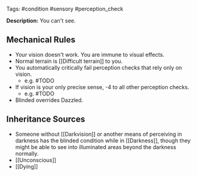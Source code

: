 Tags: #condition #sensory #perception_check

**Description:** You can't see.

## Mechanical Rules

- Your vision doesn't work. You are immune to visual effects.  
- Normal terrain is [[Difficult terrain]] to you.  
- You automatically critically fail perception checks that rely only on vision.  
	- e.g. #TODO
- If vision is your only precise sense, -4 to all other perception checks.  
	- e.g. #TODO
- Blinded overrides Dazzled.

## Inheritance Sources

-  Someone without [[Darkvision]] or another means of perceiving in darkness has the blinded condition while in [[Darkness]], though they might be able to see into illuminated areas beyond the darkness normally.
- [[Unconscious]]
- [[Dying]]

